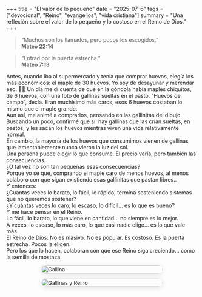 +++
title = "El valor de lo pequeño"
date = "2025-07-6"
tags = ["devocional", "Reino", "evangelios", "vida cristiana"]
summary = "Una reflexión sobre el valor de lo pequeño y lo costoso en el Reino de Dios."
+++

> “Muchos son los llamados, pero pocos los escogidos.”  
> **Mateo 22:14**

> “Entrad por la puerta estrecha.”  
> **Mateo 7:13**

Antes, cuando iba al supermercado y tenía que comprar huevos, elegía los más económicos: el maple de 30 huevos. Yo soy de desayunar y merendar eso.  🐔🐣
Un día me di cuenta de que en la góndola había maples chiquitos, de 6 huevos, con una foto de gallinas sueltas en el pasto. “Huevos de campo”, decía. Eran muchísimo más caros, esos 6 huevos costaban lo mismo que el maple grande.  
Aun así, me animé a comprarlos, pensando en las gallinitas del dibujo.  
Buscando un poco, confirmé que sí: hay gallinas que las crían sueltas, en pastos, y les sacan los huevos mientras viven una vida relativamente normal.  
En cambio, la mayoría de los huevos que consumimos vienen de gallinas que lamentablemente nunca vieron la luz del sol.  
Una persona puede elegir lo que consume. El precio varía, pero también las consecuencias.  
¿O tal vez no son tan pequeñas esas consecuencias?  
Porque yo sé que, comprando el maple caro de menos huevos, al menos colaboro con que sigan existiendo esas gallinitas que pastan libres..  
Y entonces:  
¿Cuántas veces lo barato, lo fácil, lo rápido, termina sosteniendo sistemas que no queremos sostener?  
¿Y cuántas veces lo caro, lo escaso, lo difícil… es lo que es bueno?  
Y me hace pensar en el Reino.  
Lo fácil, lo barato, lo que viene en cantidad… no siempre es lo mejor.  
A veces, lo escaso, lo más caro, lo que casi nadie elige… es lo que vale más.  
El Reino de Dios: No es masivo. No es popular. Es costoso. Es la puerta estrecha. Pocos la eligen.  
Pero los que lo hacen, colaboran con que ese Reino siga creciendo... como la semilla de mostaza.

<div style="display: flex; flex-wrap: wrap; gap: 1em; justify-content: center;">
  <img src="/images/gallina.jpg" alt="Gallina" style="width: 100%; max-width: 320px; border-radius: 18px; box-shadow: 0 2px 14px rgba(0,0,0,0.12);" />
  <img src="/images/gallinareino.jpg" alt="Gallinas y Reino" style="width: 100%; max-width: 320px; border-radius: 18px; box-shadow: 0 2px 14px rgba(0,0,0,0.12);" />
</div>
